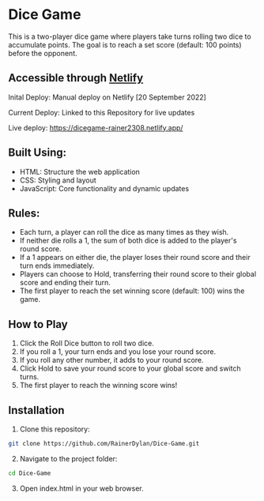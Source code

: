 # Dice Game

This is a two-player dice game where players take turns rolling two dice to accumulate points. The goal is to reach a set score (default: 100 points) before the opponent.

## **Accessible through [Netlify](https://dicegame-rainer2308.netlify.app/)**
Inital Deploy: Manual deploy on Netlify [20 September 2022]

Current Deploy: Linked to this Repository for live updates

Live deploy: https://dicegame-rainer2308.netlify.app/

## **Built Using:**
- HTML: Structure the web application
- CSS: Styling and layout
- JavaScript: Core functionality and dynamic updates

## **Rules:**
- Each turn, a player can roll the dice as many times as they wish.
- If neither die rolls a 1, the sum of both dice is added to the player's round score.
- If a 1 appears on either die, the player loses their round score and their turn ends immediately.
- Players can choose to Hold, transferring their round score to their global score and ending their turn.
- The first player to reach the set winning score (default: 100) wins the game.

## **How to Play**

1. Click the Roll Dice button to roll two dice.
2. If you roll a 1, your turn ends and you lose your round score.
3. If you roll any other number, it adds to your round score.
4. Click Hold to save your round score to your global score and switch turns.
5. The first player to reach the winning score wins!

## **Installation**
1. Clone this repository:
```bash
git clone https://github.com/RainerDylan/Dice-Game.git
```
2. Navigate to the project folder:
```bash
cd Dice-Game
```
3. Open index.html in your web browser.
